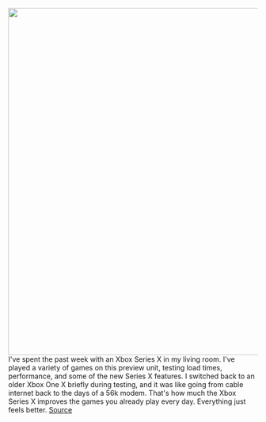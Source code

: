 <img src='https://cdn.vox-cdn.com/thumbor/pQ7Sc3cKjuNmyhPNnqTlx9BbATI=/0x0:2640x1749/1200x0/filters:focal(0x0:2640x1749):no_upscale()/cdn.vox-cdn.com/uploads/chorus_asset/file/21916918/twarren_xboxseriesxhandson.jpg' width='700px' /><br/>
I've spent the past week with an Xbox Series X in my living room. I've played a variety of games on this preview unit, testing load times, performance, and some of the new Series X features. I switched back to an older Xbox One X briefly during testing, and it was like going from cable internet back to the days of a 56k modem. That's how much the Xbox Series X improves the games you already play every day. Everything just feels better.
<a href='https://www.theverge.com/21458254/microsoft-xbox-series-x-load-times-performance-gameplay-preview'> Source <a/>